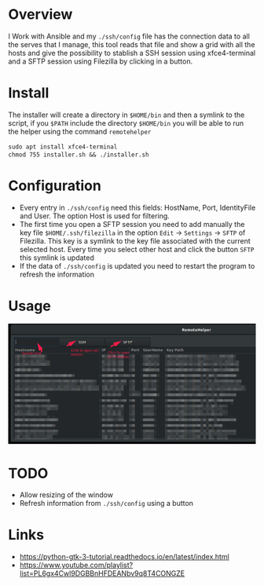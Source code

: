# Overview

I Work with Ansible and my `./ssh/config` file has the connection data to all the serves that I manage, this tool reads
that file and show a grid with all the hosts and give the possibility to stablish a SSH session using xfce4-terminal and
a SFTP session using Filezilla by clicking in a button.

# Install

The installer will create a directory in `$HOME/bin` and then a symlink to the script, if you `$PATH` include the
directory `$HOME/bin` you will be able to run the helper using the command `remotehelper`

```
sudo apt install xfce4-terminal
chmod 755 installer.sh && ./installer.sh
```

# Configuration

- Every entry in `./ssh/config` need this fields: HostName, Port, IdentityFile and User. The option Host is used for filtering.
- The first time you open a SFTP session you need to add manually the key file `$HOME/.ssh/filezilla` in the option
`Edit` -> `Settings` -> `SFTP` of Filezilla. This key is a symlink to the key file associated with the current selected host.
Every time you select other host and click the button `SFTP` this symlink is updated
- If the data of `./ssh/config` is updated you need to restart the program to refresh the information

# Usage

![image](remote_helper.png)

# TODO

- Allow resizing of the window
- Refresh information from `./ssh/config` using a button

# Links

- https://python-gtk-3-tutorial.readthedocs.io/en/latest/index.html
- https://www.youtube.com/playlist?list=PL6gx4Cwl9DGBBnHFDEANbv9q8T4CONGZE
